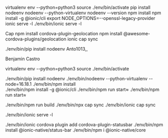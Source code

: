 virtualenv env --python=python3
source ./env/bin/activate
pip install nodeenv
nodeenv --python-virtualenv
nodeenv --version
npm install
npm install -g @ionic/cli
export NODE_OPTIONS=--openssl-legacy-provider
ionic serve -l
./env/bin/ionic serve -l

Cap
npm install cordova-plugin-geolocation 
npm install @awesome-cordova-plugins/geolocation 
ionic cap sync

./env/bin/pip install nodeenv
Anto1013,,


Benjamin Castro


virtualenv env --python=python3 
source ./env/bin/activate

./env/bin/pip install nodeenv
./env/bin/nodeenv --python-virtualenv --node=16.18.1 
./env/bin/npm install    
./env/bin/npm install -g @ionic/cli
./env/bin/npm run start≈
./env/bin/npm run start≈

./env/bin/npm run build
./env/bin/npx cap sync
./env/bin/ionic cap sync

./env/bin/ionic serve -l  


./env/bin/ionic cordova plugin add cordova-plugin-statusbar
./env/bin/npm install @ionic-native/status-bar
./env/bin/npm i @ionic-native/core

